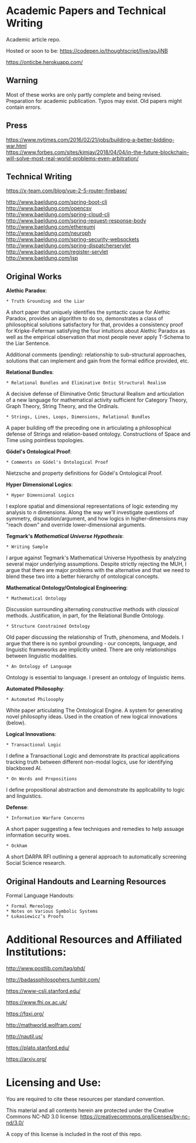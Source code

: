 # Academic Papers and Technical Writing

Academic article repo.

Hosted or soon to be: https://codepen.io/thoughtscript/live/qoJjNB 

https://onticbe.herokuapp.com/

## Warning

Most of these works are only partly complete and being revised. Preparation for academic publication. Typos may exist. Old papers might contain errors.

## Press

https://www.nytimes.com/2016/02/21/jobs/building-a-better-bidding-war.html  
https://www.forbes.com/sites/kimjay/2018/04/04/in-the-future-blockchain-will-solve-most-real-world-problems-even-arbitration/  

## Technical Writing 

https://x-team.com/blog/vue-2-5-router-firebase/

http://www.baeldung.com/spring-boot-cli  
http://www.baeldung.com/opencsv   
http://www.baeldung.com/spring-cloud-cli   
http://www.baeldung.com/spring-request-response-body   
http://www.baeldung.com/ethereumj   
http://www.baeldung.com/neuroph   
http://www.baeldung.com/spring-security-websockets   
http://www.baeldung.com/spring-dispatcherservlet   
http://www.baeldung.com/register-servlet   
http://www.baeldung.com/jsp  

## Original Works

**Alethic Paradox**:
```
* Truth Grounding and the Liar 
```
A short paper that uniquely identifies the syntactic cause for Alethic Paradox, provides an algorithm to do so, demonstrates a class of philosophical solutions satisfactory for that, provides a consistency proof for Kripke-Feferman satisfying the four intuitions about Alethic Paradox as well as the empirical observation that most people never apply T-Schema to the Liar Sentence.

Additional comments (pending): relationship to sub-structural approaches, solutions that can implement and gain from the formal edifice provided, etc.

**Relational Bundles**:
```
* Relational Bundles and Eliminative Ontic Structural Realism 
```
A decisive defense of Eliminative Ontic Structural Realism and articulation of a new language for mathematical activity sufficient for Category Theory, Graph Theory, String Theory, and the Ordinals.

```
* Strings, Lines, Loops, Dimensions, Relational Bundles 
```
A paper building off the preceding one in articulating a philosophical defense of Strings and relation-based ontology. Constructions of Space and Time using pointless topologies.

**Gödel's Ontological Proof**:
```
* Comments on Gödel's Ontological Proof
```
Nietzsche and property definitions for Gödel's Ontological Proof.

**Hyper Dimensional Logics**:
```
* Hyper Dimensional Logics
```
I explore spatial and dimensional representations of logic extending my analysis to *n* dimensions. Along the way we'll investigate questions of symmetry, disputation/argument, and how logics in higher-dimensions may "reach down" and override lower-dimensional arguments.

**Tegmark's *Mathematical Universe Hypothesis***:
```
* Writing Sample
```
I argue against Tegmark's Mathematical Universe Hypothesis by analyzing several major underlying assumptions. Despite strictly rejecting the MUH, I argue that there are major problems with the alternative and that we need to blend these two into a better hierarchy of ontological concepts.

**Mathematical Ontology/Ontological Engineering**:
```
* Mathematical Ontology
```
Discussion surrounding alternating *constructive* methods with *classical* methods. Justification, in part, for the Relational Bundle Ontology.
```
* Structure Constrained Ontology
```
Old paper discussing the relationship of Truth, phenomena, and Models. I argue that there is no symbol grounding - our concepts, language, and linguistic frameworks are implicitly united. There are only relationships between linguistic modalities.
```
* An Ontology of Language
```
Ontology is essential to language. I present an ontology of linguistic items.

**Automated Philosophy**:
```
* Automated Philosophy
```
White paper articulating The Ontological Engine. A system for generating novel philosophy ideas. Used in the creation of new logical innovations (below).

**Logical Innovations**:
```
* Transactional Logic
```
I define a Transactional Logic and demonstrate its practical applications tracking truth between different non-modal logics, use for identifying blackboxed AI.
```
* On Words and Propositions
```
I define propositional abstraction and demonstrate its applicability to logic and linguistics.

**Defense**:
```
* Information Warfare Concerns
```
A short paper suggesting a few techniques and remedies to help assuage information security woes.

```
* Ockham
```
A short DARPA RFI outlining a general approach to automatically screening Social Science research.

## Original Handouts and Learning Resources

Formal Language Handouts:
```
* Formal Mereology
* Notes on Various Symbolic Systems
* Łukasiewicz’s Proofs
```

# Additional Resources and Affiliated Institutions:

http://www.postlib.com/tag/phd/

http://badassphilosophers.tumblr.com/

https://www-csli.stanford.edu/

https://www.fhi.ox.ac.uk/

https://fqxi.org/

http://mathworld.wolfram.com/

http://nautil.us/

https://plato.stanford.edu/

https://arxiv.org/

# Licensing and Use:

You are required to cite these resources per standard convention.

This material and all contents herein are protected under the Creative Commons NC-ND 3.0 license: https://creativecommons.org/licenses/by-nc-nd/3.0/

A copy of this license is included in the root of this repo.

